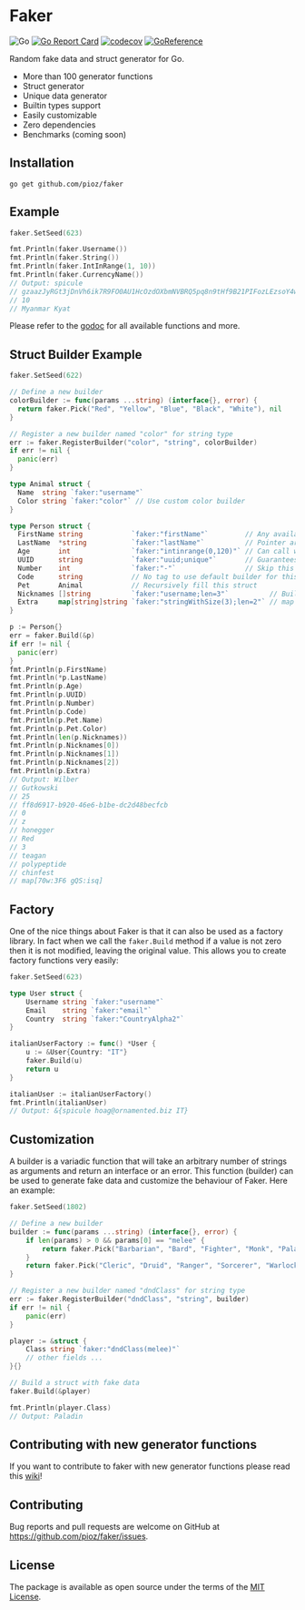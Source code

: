 # Faker

![Go](https://github.com/pioz/faker/workflows/Go/badge.svg)
[![Go Report Card](https://goreportcard.com/badge/github.com/pioz/faker)](https://goreportcard.com/report/github.com/pioz/faker)
[![codecov](https://codecov.io/gh/pioz/faker/branch/master/graph/badge.svg)](https://codecov.io/gh/pioz/faker)
[![GoReference](https://pkg.go.dev/badge/mod/github.com/pioz/faker)](https://pkg.go.dev/github.com/pioz/faker)
<!-- [![GoDoc](https://godoc.org/github.com/pioz/faker?status.svg)](https://godoc.org/github.com/pioz/faker) -->

Random fake data and struct generator for Go.

* More than 100 generator functions
* Struct generator
* Unique data generator
* Builtin types support
* Easily customizable
* Zero dependencies
* Benchmarks (coming soon)

## Installation

    go get github.com/pioz/faker

## Example

```go
faker.SetSeed(623)

fmt.Println(faker.Username())
fmt.Println(faker.String())
fmt.Println(faker.IntInRange(1, 10))
fmt.Println(faker.CurrencyName())
// Output: spicule
// gzaazJyRGt3jDnVh6ik7R9FO0AU1HcOzdOXbmNVBRQ5pq8n9tHf9B21PIFozLEzsoY4wILvZjTxSLQmD3UOAamDgVR411T3YHleDTgLuz90XSO3NFZm1AnaJiJamVRcNGD2zmi4qWkcjKF3E4JKgn1DiCeC3eSb5WELsw8XqRzlvJqG
// 10
// Myanmar Kyat
```

Please refer to the [godoc](https://godoc.org/github.com/pioz/faker) for all available functions and more.

## Struct Builder Example

```go
faker.SetSeed(622)

// Define a new builder
colorBuilder := func(params ...string) (interface{}, error) {
  return faker.Pick("Red", "Yellow", "Blue", "Black", "White"), nil
}

// Register a new builder named "color" for string type
err := faker.RegisterBuilder("color", "string", colorBuilder)
if err != nil {
  panic(err)
}

type Animal struct {
  Name  string `faker:"username"`
  Color string `faker:"color"` // Use custom color builder
}

type Person struct {
  FirstName string            `faker:"firstName"`         // Any available function case insensitive
  LastName  *string           `faker:"lastName"`          // Pointer are also supported
  Age       int               `faker:"intinrange(0,120)"` // Can call with parameters
  UUID      string            `faker:"uuid;unique"`       // Guarantees a unique value
  Number    int               `faker:"-"`                 // Skip this field
  Code      string            // No tag to use default builder for this field type
  Pet       Animal            // Recursively fill this struct
  Nicknames []string          `faker:"username;len=3"`          // Build an array of size 3 using faker.Username function
  Extra     map[string]string `faker:"stringWithSize(3);len=2"` // map are supported
}

p := Person{}
err = faker.Build(&p)
if err != nil {
  panic(err)
}
fmt.Println(p.FirstName)
fmt.Println(*p.LastName)
fmt.Println(p.Age)
fmt.Println(p.UUID)
fmt.Println(p.Number)
fmt.Println(p.Code)
fmt.Println(p.Pet.Name)
fmt.Println(p.Pet.Color)
fmt.Println(len(p.Nicknames))
fmt.Println(p.Nicknames[0])
fmt.Println(p.Nicknames[1])
fmt.Println(p.Nicknames[2])
fmt.Println(p.Extra)
// Output: Wilber
// Gutkowski
// 25
// ff8d6917-b920-46e6-b1be-dc2d48becfcb
// 0
// z
// honegger
// Red
// 3
// teagan
// polypeptide
// chinfest
// map[70w:3F6 gQS:isq]
```

## Factory

One of the nice things about Faker is that it can also be used as a factory
library. In fact when we call the `faker.Build` method if a value is not zero
then it is not modified, leaving the original value. This allows you to create
factory functions very easily:

```go
faker.SetSeed(623)

type User struct {
    Username string `faker:"username"`
    Email    string `faker:"email"`
    Country  string `faker:"CountryAlpha2"`
}

italianUserFactory := func() *User {
    u := &User{Country: "IT"}
    faker.Build(u)
    return u
}

italianUser := italianUserFactory()
fmt.Println(italianUser)
// Output: &{spicule hoag@ornamented.biz IT}
```

## Customization

A builder is a variadic function that will take an arbitrary number of strings
as arguments and return an interface or an error. This function (builder) can
be used to generate fake data and customize the behaviour of Faker. Here an example:

```go
faker.SetSeed(1802)

// Define a new builder
builder := func(params ...string) (interface{}, error) {
    if len(params) > 0 && params[0] == "melee" {
        return faker.Pick("Barbarian", "Bard", "Fighter", "Monk", "Paladin", "Rogue"), nil
    }
    return faker.Pick("Cleric", "Druid", "Ranger", "Sorcerer", "Warlock", "Wizard"), nil
}

// Register a new builder named "dndClass" for string type
err := faker.RegisterBuilder("dndClass", "string", builder)
if err != nil {
    panic(err)
}

player := &struct {
    Class string `faker:"dndClass(melee)"`
    // other fields ...
}{}

// Build a struct with fake data
faker.Build(&player)

fmt.Println(player.Class)
// Output: Paladin
```

## Contributing with new generator functions

If you want to contribute to faker with new generator functions please read this [wiki](https://github.com/pioz/faker/wiki/Contributing-with-new-generator-functions)!

## Contributing

Bug reports and pull requests are welcome on GitHub at https://github.com/pioz/faker/issues.

## License

The package is available as open source under the terms of the [MIT License](http://opensource.org/licenses/MIT).







